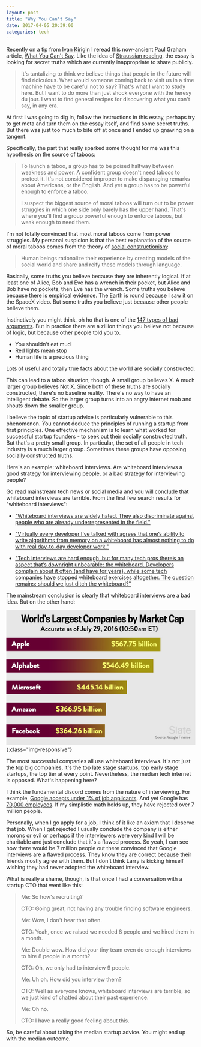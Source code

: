 ```yaml
---
layout: post
title: "Why You Can't Say"
date: 2017-04-05 20:39:00
categories: tech
---
```


Recently on a tip from [Ivan Kirigin](https://twitter.com/ikirigin) I reread this now-ancient Paul Graham article, [What You Can't Say](http://www.paulgraham.com/say.html). Like the idea of [Straussian reading](http://lacker.io/books/2017/03/26/straussian-reading.html), the essay is looking for secret truths which are currently inappropriate to share publicly.

> It's tantalizing to think we believe things that people in the future will find ridiculous. What would someone coming back to visit us in a time machine have to be careful not to say? That's what I want to study here. But I want to do more than just shock everyone with the heresy du jour. I want to find general recipes for discovering what you can't say, in any era.

At first I was going to dig in, follow the instructions in this essay, perhaps try to get meta and turn them on the essay itself, and find some secret truths. But there was just too much to bite off at once and I ended up gnawing on a tangent.

Specifically, the part that really sparked some thought for me was this hypothesis on the source of taboos:

> To launch a taboo, a group has to be poised halfway between weakness and power. A confident group doesn't need taboos to protect it. It's not considered improper to make disparaging remarks about Americans, or the English. And yet a group has to be powerful enough to enforce a taboo.
>
> I suspect the biggest source of moral taboos will turn out to be power struggles in which one side only barely has the upper hand. That's where you'll find a group powerful enough to enforce taboos, but weak enough to need them.

I'm not totally convinced that most moral taboos come from power struggles. My personal suspicion is that the best explanation of the source of moral taboos comes from the theory of [social constructionism](https://en.wikipedia.org/wiki/Social_constructionism):

> Human beings rationalize their experience by creating models of the social world and share and reify these models through language.

Basically, some truths you believe because they are inherently logical. If at least one of Alice, Bob and Eve has a wrench in their pocket, but Alice and Bob have no pockets, then Eve has the wrench. Some truths you believe because there is empirical evidence. The Earth is round because I saw it on the SpaceX video. But some truths you believe just because other people believe them.

Instinctively you might think, oh ho that is one of the [147 types of bad arguments](http://www.don-lindsay-archive.org/skeptic/arguments.html). But in practice there are a zillion things you believe not because of logic, but because other people told you to.

* You shouldn't eat mud
* Red lights mean stop
* Human life is a precious thing

Lots of useful and totally true facts about the world are socially constructed.

This can lead to a taboo situation, though. A small group believes X. A much larger group believes Not X. Since both of these truths are socially constructed, there's no baseline reality. There's no way to have an intelligent debate. So the larger group turns into an angry internet mob and shouts down the smaller group.

I believe the topic of startup advice is particularly vulnerable to this phenomenon. You cannot deduce the principles of running a startup from first principles. One effective mechanism is to learn what worked for successful startup founders - to seek out their socially constructed truth. But that's a pretty small group. In particular, the set of all people in tech industry is a much larger group. Sometimes these groups have opposing socially constructed truths.

Here's an example: whiteboard interviews. Are whiteboard interviews a good strategy for interviewing people, or a bad strategy for interviewing people?

Go read mainstream tech news or social media and you will conclude that whiteboard interviews are terrible. From the first few search results for "whiteboard interviews":

* ["Whiteboard interviews are widely hated. They also discriminate against people who are already underrepresented in the field."](https://theoutline.com/post/1166/programmers-are-confessing-their-coding-sins-to-protest-a-broken-job-interview-process)

* ["Virtually every developer I’ve talked with agrees that one’s ability to write algorithms from memory on a whiteboard has almost nothing to do with real day-to-day developer work."](https://medium.freecodecamp.com/why-is-hiring-broken-it-starts-at-the-whiteboard-34b088e5a5db)

* ["Tech interviews are hard enough, but for many tech pros there’s an aspect that’s downright unbearable: the whiteboard. Developers complain about it often (and have for years), while some tech companies have stopped whiteboard exercises altogether. The question remains: should we just ditch the whiteboard?"](http://insights.dice.com/2016/11/21/whiteboard-interview-problems/)

The mainstream conclusion is clearly that whiteboard interviews are a bad idea. But on the other hand:

![big-five](/assets/big-five.jpg){:class="img-responsive"}

The most successful companies all use whiteboard interviews. It's not just the top big companies, it's the top late stage startups, top early stage startups, the top tier at every point. Nevertheless, the median tech internet is opposed. What's happening here?

I think the fundamental discord comes from the nature of interviewing. For example, [Google accepts under 1% of job applicants](https://www.quora.com/What-is-Googles-internship-acceptance-rate). And yet Google has [70,000 employees](https://www.statista.com/statistics/273744/number-of-full-time-google-employees/). If my simplistic math holds up, they have rejected over 7 million people.

Personally, when I go apply for a job, I think of it like an axiom that I deserve that job. When I get rejected I usually conclude the company is either morons or evil or perhaps if the interviewers were very kind I will be charitable and just conclude that it's a flawed process. So yeah, I can see how there would be 7 million people out there convinced that Google interviews are a flawed process. They know they are correct because their friends mostly agree with them. But I don't think Larry is kicking himself wishing they had never adopted the whiteboard interview.

What is really a shame, though, is that once I had a conversation with a startup CTO that went like this:

> Me: So how's recruiting?
>
> CTO: Going great, not having any trouble finding software engineers.
>
> Me: Wow, I don't hear that often.
>
> CTO: Yeah, once we raised we needed 8 people and we hired them in a month.
>
> Me: Double wow. How did your tiny team even do enough interviews to hire 8 people in a month?
>
> CTO: Oh, we only had to interview 9 people.
>
> Me: Uh oh. How did you interview them?
>
> CTO: Well as everyone knows, whiteboard interviews are terrible, so we just kind of chatted about their past experience.
>
> Me: Oh no.
>
> CTO: I have a really good feeling about this.

So, be careful about taking the median startup advice. You might end up with the median outcome.
